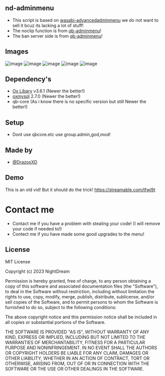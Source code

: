 ## nd-adminmenu
- This script is based on [wasabi-advancedadminmenu](https://store.wasabiscripts.com/package/5567837) we do not want to sell it bcuz its lacking a lot of stuff! 
- The noclip function is from [qb-adminmenu](https://github.com/qbcore-framework/qb-adminmenu/)!
- The ban server side is from [qb-adminmenu](https://github.com/qbcore-framework/qb-adminmenu/)!

## Images
![image](https://github.com/NightDream-Development/nd-adminmenu/assets/68930610/522db96c-ebbc-477e-ad99-95804c31c709)
![image](https://github.com/NightDream-Development/nd-adminmenu/assets/68930610/1161595b-c33f-47f3-bd5d-36d0f145accc)
![image](https://github.com/NightDream-Development/nd-adminmenu/assets/68930610/48c2bb9e-a39f-443c-935f-d62fc66c2d2d)
![image](https://github.com/NightDream-Development/nd-adminmenu/assets/68930610/348ac069-c64c-4165-9242-a57cf58d5a87)
![image](https://github.com/NightDream-Development/nd-adminmenu/assets/68930610/37053a25-e251-48d6-b5d6-d45eb9f6a733)

## Dependency's

- [Ox Libary](https://github.com/overextended/ox_lib/releases) v3.6.1 (Newer the better!)
- [oxmysql](https://github.com/overextended/oxmysql/releases) 2.7.0 (Newer the better!)
- qb-core (As i know there is no specific version but still Newer the better!)

## Setup

- Dont use qbcore.etc use group.admin,god,mod!



## Made by

- [@DrazoxXD](https://www.github.com/DrazoxXD)




## Demo

This is an old vid! But it should do the trick!
https://streamable.com/tfwi9t

# Contact me

- Contact me if you have a problem with stealing your code! (I will remove your code if needed to!)
- Contect me if you have made some good upgrades to the menu!
## License

MIT License

Copyright (c) 2023 NightDream

Permission is hereby granted, free of charge, to any person obtaining a copy of this software and associated documentation files (the "Software"), to deal in the Software without restriction, including without limitation the rights to use, copy, modify, merge, publish, distribute, sublicense, and/or sell copies of the Software, and to permit persons to whom the Software is furnished to do so, subject to the following conditions:

The above copyright notice and this permission notice shall be included in all copies or substantial portions of the Software.

THE SOFTWARE IS PROVIDED "AS IS", WITHOUT WARRANTY OF ANY KIND, EXPRESS OR IMPLIED, INCLUDING BUT NOT LIMITED TO THE WARRANTIES OF MERCHANTABILITY, FITNESS FOR A PARTICULAR PURPOSE AND NONINFRINGEMENT. IN NO EVENT SHALL THE AUTHORS OR COPYRIGHT HOLDERS BE LIABLE FOR ANY CLAIM, DAMAGES OR OTHER LIABILITY, WHETHER IN AN ACTION OF CONTRACT, TORT OR OTHERWISE, ARISING FROM, OUT OF OR IN CONNECTION WITH THE SOFTWARE OR THE USE OR OTHER DEALINGS IN THE SOFTWARE.
